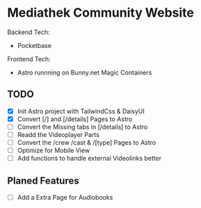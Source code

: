 # Mediathek Community Website

 Backend Tech:

- Pocketbase

Frontend Tech:

- Astro runnning on Bunny.net  Magic Containers

## TODO

- [X] Init Astro project with TailwindCss & DaisyUI
- [X] Convert [/] and [/details] Pages to Astro
- [ ] Convert the Missing tabs in [/details] to Astro
- [ ] Readd the Videoplayer Parts
- [ ] Convert the /crew /cast & /[type] Pages to Astro
- [ ] Optimize for Mobile View
- [ ] Add functions to handle external Videolinks better

## Planed Features

- [ ] Add a Extra Page for Audiobooks
  